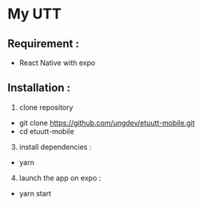 # My UTT

## Requirement :

- React Native with expo

## Installation :

1. clone repository

- git clone https://github.com/ungdev/etuutt-mobile.git
- cd etuutt-mobile

3. install dependencies :

- yarn

4. launch the app on expo :

- yarn start
